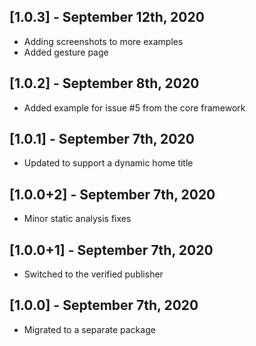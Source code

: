 ## [1.0.3] - September 12th, 2020

* Adding screenshots to more examples
* Added gesture page


## [1.0.2] - September 8th, 2020

* Added example for issue #5 from the core framework


## [1.0.1] - September 7th, 2020

* Updated to support a dynamic home title


## [1.0.0+2] - September 7th, 2020

* Minor static analysis fixes


## [1.0.0+1] - September 7th, 2020

* Switched to the verified publisher


## [1.0.0] - September 7th, 2020

* Migrated to a separate package
